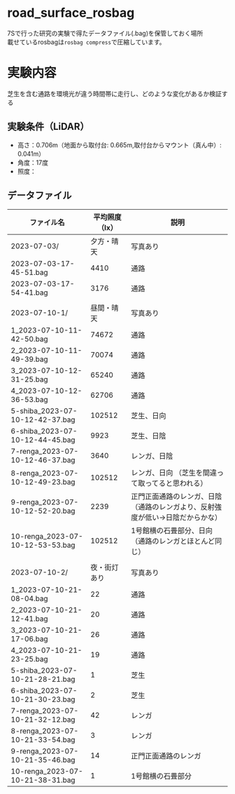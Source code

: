 # road_surface_rosbag
7Sで行った研究の実験で得たデータファイル(.bag)を保管しておく場所  
載せているrosbagは```rosbag compress```で圧縮しています。

# 実験内容
芝生を含む通路を環境光が違う時間帯に走行し、どのような変化があるか検証する

## 実験条件（LiDAR）
* 高さ：0.706m（地面から取付台: 0.665m,取付台からマウント（真ん中）: 0.041m）
* 角度：17度
* 照度：


## データファイル
| ファイル名                       | 平均照度（lx） | 説明                       | 
| -------------------------------- | ---------- | -------------------------- | 
| 2023-07-03/                      |       夕方・晴天     | 写真あり                   | 
| 2023-07-03-17-45-51.bag          | 4410       | 通路                       | 
| 2023-07-03-17-54-41.bag          | 3176       | 通路                       | 
|                                  |            |                            | 
| 2023-07-10-1/                      |      昼間・晴天      | 写真あり             | 
| 1_2023-07-10-11-42-50.bag        | 74672      | 通路                       | 
| 2_2023-07-10-11-49-39.bag        | 70074      | 通路                       | 
| 3_2023-07-10-12-31-25.bag        | 65240      | 通路                       | 
| 4_2023-07-10-12-36-53.bag        | 62706      | 通路                       | 
| 5-shiba_2023-07-10-12-42-37.bag  | 102512     | 芝生、日向                 | 
| 6-shiba_2023-07-10-12-44-45.bag  | 9923       | 芝生、日陰                 | 
| 7-renga_2023-07-10-12-46-37.bag  | 3640       | レンガ、日陰               | 
| 8-renga_2023-07-10-12-49-23.bag  | 102512     | レンガ、日向 （芝生を間違って取ってると思われる）              | 
| 9-renga_2023-07-10-12-52-20.bag  | 2239       | 正門正面通路のレンガ、日陰 （通路のレンガより、反射強度が低い→日陰だからかな）| 
| 10-renga_2023-07-10-12-53-53.bag | 102512     | 1号館横の石畳部分、日向  （通路のレンガとほとんど同じ）  | 
|                                  |            |                            | 
| 2023-07-10-2/                    | 夜・街灯あり | 写真あり             | 
| 1_2023-07-10-21-08-04.bag        | 22           | 通路                 | 
| 2_2023-07-10-21-12-41.bag        | 20           | 通路                 | 
| 3_2023-07-10-21-17-06.bag        | 26           | 通路                 | 
| 4_2023-07-10-21-23-25.bag        | 19           | 通路                 | 
| 5-shiba_2023-07-10-21-28-21.bag  | 1            | 芝生                 | 
| 6-shiba_2023-07-10-21-30-23.bag  | 2            | 芝生                 | 
| 7-renga_2023-07-10-21-32-12.bag  | 42           | レンガ               | 
| 8-renga_2023-07-10-21-33-54.bag  | 3            | レンガ               | 
| 9-renga_2023-07-10-21-35-46.bag  | 14           | 正門正面通路のレンガ | 
| 10-renga_2023-07-10-21-38-31.bag | 1            | 1号館横の石畳部分    | 